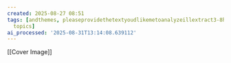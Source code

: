 ```yaml
---
created: 2025-08-27 08:51
tags: [andthemes, pleaseprovidethetextyoudlikemetoanalyzeillextract3-8highlyrelevanttagsthatcapturethekeyconcepts,
  topics]
ai_processed: '2025-08-31T13:14:08.639112'
---
```

[[Cover Image]]